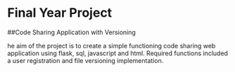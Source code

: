 # Final Year Project

##Code Sharing Application with Versioning

he aim of the project is to create a simple functioning code sharing web application using flask, sql, javascript and html. Required functions included a user registration and file versioning implementation.